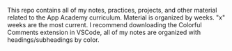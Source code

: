This repo contains all of my notes, practices, projects, and other material related to the App Academy curriculum.
Material is organized by weeks. "x" weeks are the most current. 
I recommend downloading the Colorful Comments extension in VSCode, all of my notes are organized with headings/subheadings by color.
